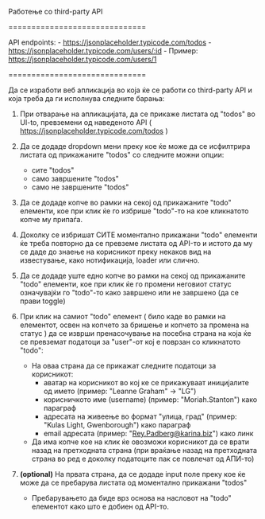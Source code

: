 Работење со third-party API

==============================

API endpoints: - https://jsonplaceholder.typicode.com/todos - https://jsonplaceholder.typicode.com/users/:id - Пример: https://jsonplaceholder.typicode.com/users/1

==============================

Да се изработи веб апликација во која ќе се работи со third-party API и која треба да ги исполнува следните барања:

1. При отварање на апликацијата, да се прикаже листата од "todos" во UI-to, превземени од наведеното API ( https://jsonplaceholder.typicode.com/todos )
2. Да се додаде dropdown мени преку кое ќе може да се исфилтрира листата од прикажаните "todos" со следните можни опции:
   - сите "todos"
   - само завршените "todos"
   - само не завршените "todos"
3. Да се додаде копче во рамки на секој од прикажаните "todo" елементи, кое при клик ќе го избрише "todo"-то на кое кликнатото копче му припаѓа.
4. Доколку се избришат СИТЕ моментално прикажани "todo" елементи ќе треба повторно да се превземе листата од API-то и истото да му се даде до знаење на корисникот преку некаков вид на известување, како нотификација, loader или слично.
5. Да се додаде уште едно копче во рамки на секој од прикажаните "todo" елементи, кое при клик ќе го промени неговиот статус означувајќи го "todo"-то како завршено или не завршено (да се прави toggle)

6. При клик на самиот "todo" елемент ( било каде во рамки на елементот, освен на копчето за бришење и копчето за промена на статус ) да се изврши пренасочување на посебна страна на која ќе се превземат податоци за "user"-от кој е поврзан со кликнатото "todo":

   - На оваа страна да се прикажат следните податоци за корисникот:
     - аватар на корисникот во кој ке се прикажуваат иницијалите од името (пример: "Leanne Graham" -> "LG")
     - корисничкото име (username) (пример: "Moriah.Stanton") како параграф
     - адресата на живеење во формат "улица, град" (пример: "Kulas Light, Gwenborough") како параграф
     - email адресата (пример: "Rey.Padberg@karina.biz") како линк
   - Да има копче кое на клик ќе овозможи корисникот да се врати назад на претходната страна (при враќање назад на претходната страна во ред е доколку податоците пак се повлечат од АПИ-то)

7. **(optional)** На првата страна, да се додаде input поле преку кое ќе може да се пребарува листата од моментално прикажани "todos"
   - Пребарувањето да биде врз основа на насловот на "todo" елементот како што е добиен од API-то.
